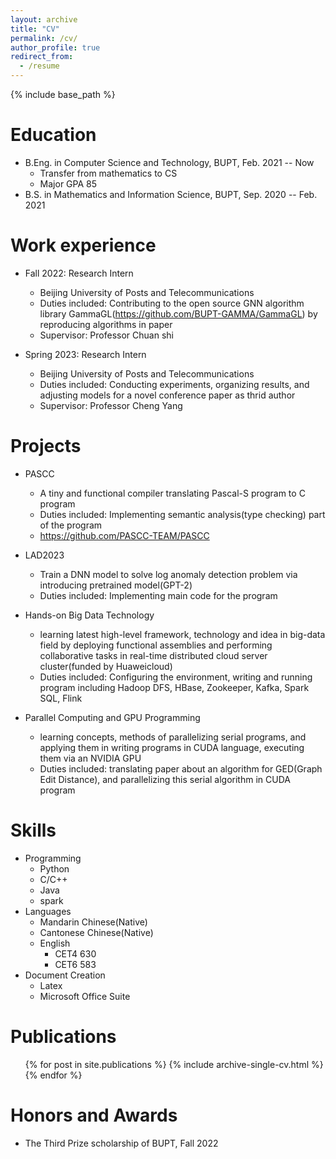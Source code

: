 ```yaml
---
layout: archive
title: "CV"
permalink: /cv/
author_profile: true
redirect_from:
  - /resume
---
```


{% include base_path %}

Education
======
* B.Eng. in Computer Science and Technology, BUPT, Feb. 2021 -- Now
  * Transfer from mathematics to CS
  * Major GPA 85
* B.S. in Mathematics and Information Science, BUPT, Sep. 2020 -- Feb. 2021

Work experience
======
* Fall 2022: Research Intern
  * Beijing University of Posts and Telecommunications
  * Duties included: Contributing to the open source GNN algorithm library GammaGL(https://github.com/BUPT-GAMMA/GammaGL) by reproducing algorithms in paper 
  * Supervisor: Professor Chuan shi

* Spring 2023: Research Intern
  * Beijing University of Posts and Telecommunications
  * Duties included: Conducting experiments, organizing results, and adjusting models for a novel conference paper as thrid author
  * Supervisor: Professor Cheng Yang
  
Projects
======
* PASCC
  * A tiny and functional compiler translating Pascal-S program to C program
  * Duties included: Implementing semantic analysis(type checking) part of the program
  * https://github.com/PASCC-TEAM/PASCC

* LAD2023
  * Train a DNN model to solve log anomaly detection problem via introducing pretrained model(GPT-2)
  * Duties included: Implementing main code for the program

* Hands-on Big Data Technology 
  * learning latest high-level framework, technology and idea in big-data field by deploying functional assemblies and performing collaborative tasks in real-time distributed cloud server cluster(funded by Huaweicloud)
  * Duties included: Configuring the environment, writing and running program including Hadoop DFS, HBase, Zookeeper, Kafka, Spark SQL, Flink

* Parallel Computing and GPU Programming 
  * learning concepts, methods of parallelizing serial programs, and applying them in writing programs in CUDA language, executing them via an NVIDIA GPU
  * Duties included: translating paper about an algorithm for GED(Graph Edit Distance), and parallelizing this serial algorithm in CUDA program

Skills
======
* Programming 
  * Python 
  * C/C++ 
  * Java
  * spark
* Languages
  * Mandarin Chinese(Native) 
  * Cantonese Chinese(Native) 
  * English  
    * CET4 630 
    * CET6 583
* Document Creation 
  * Latex 
  * Microsoft Office Suite 

Publications
======
  <ul>{% for post in site.publications %}
    {% include archive-single-cv.html %}
  {% endfor %}</ul>
  
  
Honors and Awards
======
* The Third Prize scholarship of BUPT, Fall 2022
